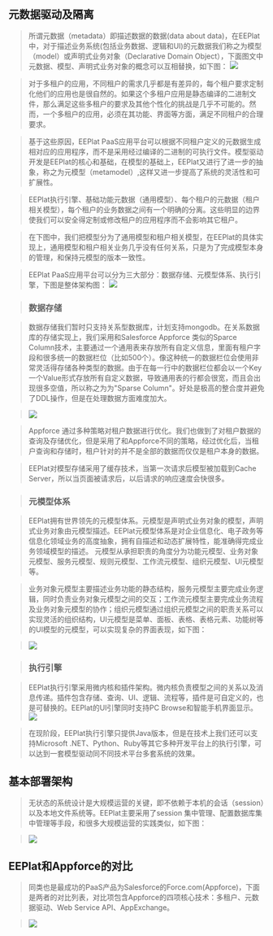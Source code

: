 ## 元数据驱动及隔离 ##

> 所谓元数据（metadata）即描述数据的数据(data about data)，在EEPlat中，对于描述业务系统(包括业务数据、逻辑和UI)的元数据我们称之为模型（model）或声明式业务对象（Declarative Domain Object），下面图文中元数据、模型、声明式业务对象的概念可以互相替换，如下图：
> <img src='imgs/eeplat_meta_data.png' />

> 对于多租户的应用，不同租户的需求几乎都是有差异的，每个租户要求定制化他们的应用也是很自然的。如果这个多租户应用是静态编译的二进制文件，那么满足这些多租户的要求及其他个性化的挑战是几乎不可能的。然而，一个多租户的应用，必须在其功能、界面等方面，满足不同租户的合理要求。

> 基于这些原因，EEPlat PaaS应用平台可以根据不同租户定义的元数据生成相对应的应用程序，而不是采用经过编译的二进制的可执行文件。模型驱动开发是EEPlat的核心和基础，在模型的基础上，EEPlat又进行了进一步的抽象，称之为元模型（metamodel）,这样又进一步提高了系统的灵活性和可扩展性。

> EEPlat执行引擎、基础功能元数据（通用模型）、每个租户的元数据（租户相关模型），每个租户的业务数据之间有一个明确的分离。这些明显的边界使我们可以安全得定制或修改租户的应用程序而不会影响其它租户。

> 在下图中，我们把模型分为了通用模型和租户相关模型，在EEPlat的具体实现上，通用模型和租户相关业务几乎没有任何关系，只是为了完成模型本身的管理，和保持元模型的版本一致性。

> EEPlat PaaS应用平台可以分为三大部分：数据存储、元模型体系、执行引擎，下图是整体架构图：
> <img src='imgs/eeplat_pass_struture.png' />

> ### 数据存储 ###

> 数据存储我们暂时只支持关系型数据库，计划支持mongodb。在关系数据库的存储实现上，我们采用和Salesforce Appforce 类似的Sparce Column技术，主要通过一个通用表来存放所有自定义信息，里面有租户字段和很多统一的数据栏位（比如500个）。像这种统一的数据栏位会使用非常灵活得存储各种类型的数据。由于在每一行中的数据栏位都会以一个Key一个Value形式存放所有自定义数据，导致通用表的行都会很宽，而且会出现很多空值，所以称之为为"Sparse Column"。好处是极高的整合度并避免了DDL操作，但是在处理数据方面难度加大。

> <img src='imgs/space_clumn.png' />

> Appforce 通过多种策略对租户数据进行优化。我们也做到了对租户数据的查询及存储优化，但是采用了和Appforce不同的策略，经过优化后，当租户查询和存储时，租户针对的并不是全部的数据而仅仅是租户本身的数据。

> EEPlat对模型存储采用了缓存技术，当第一次请求后模型被加载到Cache Server，所以当页面被请求后，以后请求的响应速度会快很多。

> ### 元模型体系 ###

> EEPlat拥有世界领先的元模型体系。元模型是声明式业务对象的模型，声明式业务对象由元模型描述。EEPlat元模型体系是对企业信息化、电子政务等信息化领域业务的高度抽象，拥有自描述和动态扩展特性，能准确得完成业务领域模型的描述。  元模型从承担职责的角度分为功能元模型、业务对象元模型、服务元模型、规则元模型、工作流元模型、组织元模型、UI元模型等。

> 业务对象元模型主要描述业务功能的静态结构，服务元模型主要完成业务逻辑，同时负责业务对象元模型之间的交互；工作流元模型主要完成业务流程及业务对象元模型的协作；组织元模型通过组织元模型之间的职责关系可以实现灵活的组织结构，UI元模型是菜单、面板、表格、表格元素、功能树等的UI模型的元模型，可以实现复杂的界面表现，如下图：

> <img src='imgs/EEPlat_metamodel_en.png' />


> ### 执行引擎 ###

> EEPlat执行引擎采用微内核和插件架构。微内核负责模型之间的关系以及消息传递。插件包含存储、查询、UI、逻辑、流程等，插件是可自定义的，也是可替换的。EEPlat的UI引擎同时支持PC Browse和智能手机界面显示。
> <img src='imgs/EEPlat_runtime_engine2.png' />

> 在现阶段，EEPlat执行引擎只提供Java版本，但是在技术上我们还可以支持Microsoft .NET、Python、Ruby等其它多种开发平台上的执行引擎，可以达到一套模型驱动同不同技术平台多套系统的效果。


## 基本部署架构 ##

> 无状态的系统设计是大规模运营的关键，即不依赖于本机的会话（session）以及本地文件系统等。EEPlat主要采用了session 集中管理、配置数据库集中管理等手段，和很多大规模运营的实践类似，如下图：

> <img src='imgs/eeplat_deploy_struture.png' />


## EEPlat和Appforce的对比 ##
> 同类也是最成功的PaaS产品为Salesforce的Force.com(Appforce)，下面是两者的对比列表，对比项包含Appforce的四项核心技术：多租户、元数据驱动、Web Service API、AppExchange。

> <img src='imgs/eeplat_appforce.png' />

